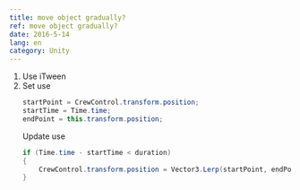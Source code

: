 ```yaml
---
title: move object gradually?
ref: move object gradually?
date: 2016-5-14
lang: en
category: Unity
---
```


1. Use iTween
2. Set use
   ```cs
   startPoint = CrewControl.transform.position;
   startTime = Time.time;
   endPoint = this.transform.position;
   ```
   Update use 
   ```cs
   if (Time.time - startTime < duration)
   {
       CrewControl.transform.position = Vector3.Lerp(startPoint, endPoint, (Time.time - startTime) / duration);
   }
   ```
